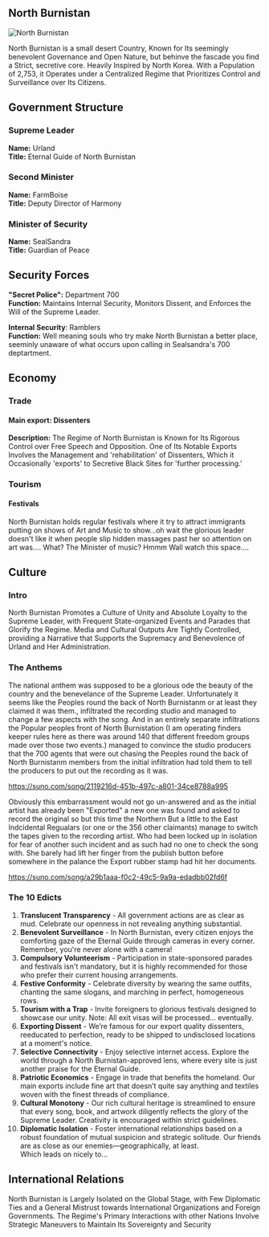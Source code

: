 
## North Burnistan

![North Burnistan](./img/NorthBurnistan.webp)

North Burnistan is a small desert Country, Known for Its seemingly benevolent Governance and Open Nature, but behinve the fascade you find a Strict, secretive core. Heavily Inspired by North Korea. With a Population of 2,753, it Operates under a Centralized Regime that Prioritizes Control and Surveillance over Its Citizens.

## Government Structure

### Supreme Leader

**Name:** Urland  
**Title:** Eternal Guide of North Burnistan

### Second Minister

**Name:** FarmBoise  
**Title:** Deputy Director of Harmony

### Minister of Security

**Name:** SealSandra  
**Title:** Guardian of Peace


## Security Forces

**"Secret Police":** Department 700  
**Function:** Maintains Internal Security, Monitors Dissent, and Enforces the Will of the Supreme Leader.

**Internal Security**: Ramblers  
**Function:** Well meaning souls who try make North Burnistan a better place, seeminly unaware of what occurs upon calling in Sealsandra's 700 deptartment.

## Economy

### Trade

#### **Main export:** Dissenters

**Description:** The Regime of North Burnistan is Known for Its Rigorous Control over Free Speech and Opposition. One of Its Notable Exports Involves the Management and 'rehabilitation' of Dissenters, Which it Occasionally 'exports' to Secretive Black Sites for 'further processing.'

### Tourism

#### Festivals

North Burnistan holds regular festivals where it try to attract immigrants putting on shows of Art and Music to show…oh wait the glorious leader doesn't like it when people slip hidden massages past her so attention on art was…. What? The Minister of music? Hmmm Wall watch this space….

## Culture

### Intro

North Burnistan Promotes a Culture of Unity and Absolute Loyalty to the Supreme Leader, with Frequent State-organized Events and Parades that Glorify the Regime. Media and Cultural Outputs Are Tightly Controlled, providing a Narrative that Supports the Supremacy and Benevolence of Urland and Her Administration.

### The Anthems

The national anthem was supposed to be a glorious ode the beauty of the country and the benevelance of the Supreme Leader. Unfortunately it seems like the Peoples round the back of North Burnistanm or at least they claimed it was them., infiltrated the recording studio and managed to change a few aspects with the song. And in an entirely separate infiltrations the Popular peoples front of North Burnistation (I am operating finders keeper rules here as there was around 140 that different freedom groups made over those two events.) managed to convince the studio producers that the 700 agents that were out chasing the Peoples round the back of North Burnistanm members from the initial infiltration had told them to tell the producers to put out the recording as it was.

<https://suno.com/song/2119216d-451b-497c-a801-34ce8788a995>

Obviously this embarrassment would not go un-answered and as the initial artist has already been "Exported" a new one was found and asked to record the original so but this time the Northern But a little to the East Indcidental Regualars (or one or the 356 other claimants) manage to switch the tapes given to the recording artist. Who had been locked up in isolation for fear of another such incident and as such had no one to check the song with. She barely had lift her finger from the publish button before somewhere in the palance the Export rubber stamp had hit her documents.

<https://suno.com/song/a29b1aaa-f0c2-49c5-9a9a-edadbb02fd6f>

### The 10 Edicts

1. **Translucent Transparency** - All government actions are as clear as mud. Celebrate our openness in not revealing anything substantial.
2. **Benevolent Surveillance** - In North Burnistan, every citizen enjoys the comforting gaze of the Eternal Guide through cameras in every corner. Remember, you're never alone with a camera!
3. **Compulsory Volunteerism** - Participation in state-sponsored parades and festivals isn't mandatory, but it is highly recommended for those who prefer their current housing arrangements.
4. **Festive Conformity** - Celebrate diversity by wearing the same outfits, chanting the same slogans, and marching in perfect, homogeneous rows.
5. **Tourism with a Trap** - Invite foreigners to glorious festivals designed to showcase our unity. Note: All exit visas will be processed… eventually.
6. **Exporting Dissent** - We’re famous for our export quality dissenters, reeducated to perfection, ready to be shipped to undisclosed locations at a moment's notice.
7. **Selective Connectivity** - Enjoy selective internet access. Explore the world through a North Burnistan-approved lens, where every site is just another praise for the Eternal Guide.
8. **Patriotic Economics** - Engage in trade that benefits the homeland. Our main exports include fine art that doesn’t quite say anything and textiles woven with the finest threads of compliance.
9. **Cultural Monotony** - Our rich cultural heritage is streamlined to ensure that every song, book, and artwork diligently reflects the glory of the Supreme Leader. Creativity is encouraged within strict guidelines.
10. **Diplomatic Isolation** - Foster international relationships based on a robust foundation of mutual suspicion and strategic solitude. Our friends are as close as our enemies—geographically, at least.  
Which leads on nicely to…

## International Relations

North Burnistan is Largely Isolated on the Global Stage, with Few Diplomatic Ties and a General Mistrust towards International Organizations and Foreign Governments. The Regime's Primary Interactions with other Nations Involve Strategic Maneuvers to Maintain Its Sovereignty and Security
